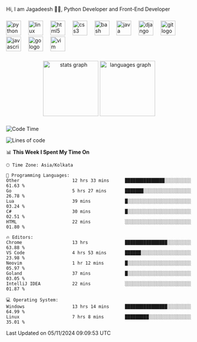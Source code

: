 <p align="left">Hi, I am Jagadeesh 👾👾, Python Developer and Front-End Developer </p>

###

<div align="left">
  <img src="https://cdn.jsdelivr.net/gh/devicons/devicon/icons/python/python-original.svg" height="40" alt="python logo"  />
  <img width="12" />
  <img src="https://cdn.jsdelivr.net/gh/devicons/devicon/icons/linux/linux-original.svg" height="40" alt="linux logo"  />
  <img width="12" />
  <img src="https://cdn.jsdelivr.net/gh/devicons/devicon/icons/html5/html5-original.svg" height="40" alt="html5 logo"  />
  <img width="12" />
  <img src="https://cdn.jsdelivr.net/gh/devicons/devicon/icons/css3/css3-original.svg" height="40" alt="css3 logo"  />
  <img width="12" />
  <img src="https://cdn.jsdelivr.net/gh/devicons/devicon/icons/bash/bash-original.svg" height="40" alt="bash logo"  />
  <img width="12" />
  <img src="https://cdn.jsdelivr.net/gh/devicons/devicon/icons/java/java-original.svg" height="40" alt="java logo"  />
  <img width="12" />
  <img src="https://cdn.jsdelivr.net/gh/devicons/devicon/icons/django/django-plain.svg" height="40" alt="django logo"  />
  <img width="12" />
  <img src="https://cdn.jsdelivr.net/gh/devicons/devicon/icons/git/git-original.svg" height="40" alt="git logo"  />
  <img width="12" />
  <img src="https://cdn.jsdelivr.net/gh/devicons/devicon/icons/javascript/javascript-original.svg" height="40" alt="javascript logo"  />
  <img width="12" />
  <img src="https://cdn.jsdelivr.net/gh/devicons/devicon/icons/go/go-original.svg" height="40" alt="go logo"  />
  <img width="12" />
  <img src="https://cdn.jsdelivr.net/gh/devicons/devicon/icons/vim/vim-original.svg" height="40" alt="vim logo"  />
</div>

###

<div align="center">
  <img src="https://github-readme-stats.vercel.app/api?username=JagadeeshKEEE&hide_title=false&hide_rank=false&show_icons=true&include_all_commits=true&count_private=true&disable_animations=false&theme=dracula&locale=en&hide_border=false&order=1" height="150" alt="stats graph"  />
  <img src="https://github-readme-stats.vercel.app/api/top-langs?username=JagadeeshKEEE&locale=en&hide_title=false&layout=compact&card_width=320&langs_count=5&theme=dracula&hide_border=false&order=2" height="150" alt="languages graph"  />
</div>

###
<!--START_SECTION:waka-->
![Code Time](http://img.shields.io/badge/Code%20Time-376%20hrs%2034%20mins-blue)

![Lines of code](https://img.shields.io/badge/From%20Hello%20World%20I%27ve%20Written-970%20lines%20of%20code-blue)

📊 **This Week I Spent My Time On** 

```text
🕑︎ Time Zone: Asia/Kolkata

💬 Programming Languages: 
Other                    12 hrs 33 mins      ███████████████░░░░░░░░░░   61.63 % 
Go                       5 hrs 27 mins       ███████░░░░░░░░░░░░░░░░░░   26.78 % 
Lua                      39 mins             █░░░░░░░░░░░░░░░░░░░░░░░░   03.24 % 
C#                       30 mins             █░░░░░░░░░░░░░░░░░░░░░░░░   02.51 % 
HTML                     22 mins             ░░░░░░░░░░░░░░░░░░░░░░░░░   01.80 % 

🔥 Editors: 
Chrome                   13 hrs              ████████████████░░░░░░░░░   63.88 % 
VS Code                  4 hrs 53 mins       ██████░░░░░░░░░░░░░░░░░░░   23.98 % 
Neovim                   1 hr 12 mins        █░░░░░░░░░░░░░░░░░░░░░░░░   05.97 % 
Goland                   37 mins             █░░░░░░░░░░░░░░░░░░░░░░░░   03.05 % 
IntelliJ IDEA            22 mins             ░░░░░░░░░░░░░░░░░░░░░░░░░   01.87 % 

💻 Operating System: 
Windows                  13 hrs 14 mins      ████████████████░░░░░░░░░   64.99 % 
Linux                    7 hrs 8 mins        █████████░░░░░░░░░░░░░░░░   35.01 % 
```


 Last Updated on 05/11/2024 09:09:53 UTC
<!--END_SECTION:waka-->

